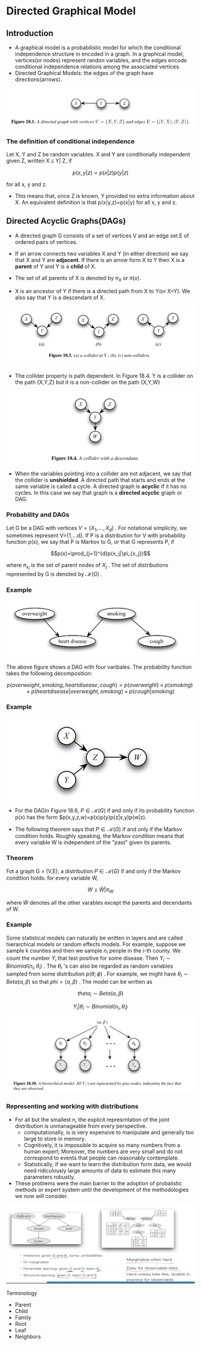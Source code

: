 # Directed Graphical Model

## Introduction
- A graphical model is a probabilistic model for which the conditional independence structure in encoded in a graph. In a graphical model, vertices(or nodes) represent randon variables, and the edges encode conditional independence relations among the associated vertices. 
- Directed Graphical Models: the edges of the graph have directions(arrows).

![](Pictures/DGM01.png)

### The definition of conditional independence

Let X, Y and Z be random variables. X and Y are conditionally independent given Z, written X ⫫ Y| Z, if

$$p(x,y|z)=p(x|z)p(y|z)$$

for all x, y and z.

- This means that, once Z is known, Y provided no extra information about X. An equivalent definition is that p(x|y,z)=p(x|y) for all x, y and z. 

## Directed Acyclic Graphs(DAGs)

- A directed graph G consists of a set of vertices V and an edge set E of ordered pairs of vertices. 

- If an arrow connects two variables X and Y (in either direction) we say that X and Y are **adjacent**. If there is an arrow form X to Y then X is a **parent** of Y and Y is a **child** of X. 
- The set of all parents of X is denoted by $\pi_X$ or $\pi(x)$.
- X is an ancestor of Y if there is a directed path from X to Y(or X=Y). We also say that Y is a descendant of X.

![](Pictures/DGM02.png)

- The collider property is path dependent. In Figure 18.4. Y is a collider on the path {X,Y,Z} but it is a non-collider on the path {X,Y,W}

![](Pictures/DGM03.png)

- When the variables pointing into a collider are not adjacent, we say that the collider is **unshielded**. A directed path that starts and ends at the same variable is called a cycle. A directed graph is **acyclic** if it has no cycles. In this case we say that graph is a **directed acyclic** graph or DAG.

### Probability and DAGs

Let G be a DAG with vertices $V=(X_1,..., X_d)$ . For notational simplicity, we sometimes represent V={1,...d}. If P is a distribution for V with probability function p(x), we say that P is Markov to G, or that G represents P, if

$$p(x)=\prod_{j=1}^{d}p(x_j|\pi_{x_j})$$

where $\pi_{x_j}$ is the set of parent nodes of $X_j$ . The set of distributions represented by G is denoted by $\mathcal{M}(G)$ .

### Example

![](Pictures/DGM04.png)

The above figure shows a DAG with four varibales. The probability function takes the following decomposition:

$$p(overweight, smoking, heart disease, cough) = p(overweight)\times p(smoking)\times p(heart disease| overweight,smoking)\times p(cough|smoking)$$

### Example

![](Pictures/DGM05.png)

- For the DAGin Figure 18.6, $P\in \mathcal{M}(G)$ if and only if its probability function p(x) has the form $p(x,y,z,w)=p(x)p(y)p(z|x,y)p(w|z).

- The following theorem says that $P\in \mathcal{M}(G)$ if and only if the Markov condition holds. Roughly speaking, the Markov condition means that every variable W is independent of the "past" given its parents.

### Theorem

Fot a graph G = (V,E), a distribution $P\in \mathcal{M}(G)$ if and only if the Markov condition holds: for every variable W,

$$W ⫫ \widetilde{W}|\pi_W$$

where $\widetilde{W}$ denotes all the other varables except the parents and decendants of W.

### Example

Some statistical models can naturally be written in layers and are called hierarchical models or random effects models. For example, suppose we sample k counties and then we sample $n_i$ people in the i-th county. We count the number $Y_i$ that test positive for some disease. Then $Y_i\sim Binomial(n_i, \theta_i)$ . The $\theta_i$ 's can also be regarded as random variables sampled from some distribution $p(\theta; \phi)$ . For example, we might have $\theta_i \sim Beta(\alpha, \beta)$ so that $phi=(\alpha, \beta)$ . The model can be written as

$$theta_i \sim Beta(\alpha, \beta)$$

$$Y_i|\theta_i \sim Binomial(n_i, \theta_i)$$

![](Pictures/DGM06.png)

### Representing and working with distributions 

- For all but the smallest n, the explicit represrntation of the joint distribution is unmanageable from every perspective.
    - computationally, is is very expensive to manipulate and generally too large to store in memory. 
    - Cognitively, it is impossible to acquire so many numbers from a human expert; Moreover, the numbers are very small and do not correspond to events that people can reasonably contemplate. 
    - Statistically, if we want to learn the distribution form data, we would need ridiculously large amounts of data to estimate this many parameters robustly. 
- These problems were the main barrier to the adoption of probalistic methods or expert system until the development of the methodologies we now will consider.

![](Pictures/DGM07.png)

Terminology
- Parent
- Child
- Family
- Root
- Leaf
- Neighbors
